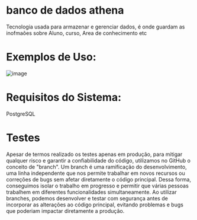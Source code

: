# banco de dados athena
Tecnologia usada para armazenar e gerenciar dados, é onde guardam as inofmaões sobre Aluno, curso, Area de conhecimento etc 

# Exemplos de Uso:
![image](https://github.com/athenasacademy/athena-database/assets/106875411/b8f2388d-793a-40af-8bfb-d1f0f4afd67f)

# Requisitos do Sistema:
PostgreSQL

# Testes

Apesar de termos realizado os testes apenas em produção, para mitigar qualquer risco e garantir a confiabilidade do código, utilizamos no GitHub o conceito de "branch". Um branch é uma ramificação do desenvolvimento, uma linha independente que nos permite trabalhar em novos recursos ou correções de bugs sem afetar diretamente o código principal. Dessa forma, conseguimos isolar o trabalho em progresso e permitir que várias pessoas trabalhem em diferentes funcionalidades simultaneamente. Ao utilizar branches, podemos desenvolver e testar com segurança antes de incorporar as alterações ao código principal, evitando problemas e bugs que poderiam impactar diretamente a produção.
